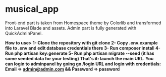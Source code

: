 # musical_app

Front-end part is taken from Homespace theme by Colorlib and transformed into Laravel Blade and assets.
Admin part is fully generated with QuickAdminPanel.


<b>How to use>
1- Clone the repository with git clone
2- Copy .env.example file to .env and edit database credentials there
3- Run composer install
4- Run php artisan key:generate
5- Run php artisan migrate --seed (it has some seeded data for your testing)
That's it: launch the main URL.
You can login to adminpanel by going go /login URL and login with credentials: Email => admin@admin.com && Password => password
